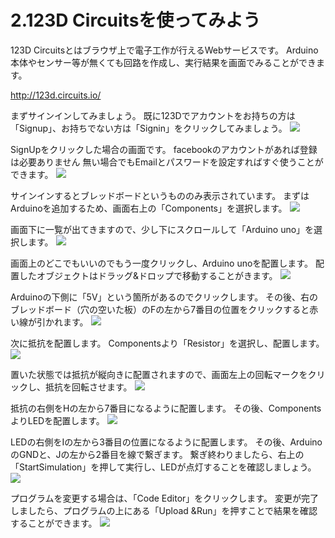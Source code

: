 # 2.123D Circuitsを使ってみよう

123D Circuitsとはブラウザ上で電子工作が行えるWebサービスです。
Arduino本体やセンサー等が無くても回路を作成し、実行結果を画面でみることができます。

http://123d.circuits.io/

まずサインインしてみましょう。
既に123Dでアカウントをお持ちの方は「Signup」、お持ちでない方は「Signin」をクリックしてみましょう。
![](circuits0.jpg)


SignUpをクリックした場合の画面です。
facebookのアカウントがあれば登録は必要ありません
無い場合でもEmailとパスワードを設定すればすぐ使うことができます。
![](circuits01.jpg)


サインインするとブレッドボードというもののみ表示されています。
まずはArduinoを追加するため、画面右上の「Components」を選択します。
![](circuits02.jpg)


画面下に一覧が出てきますので、少し下にスクロールして「Arduino uno」を選択します。
![](circuits03.jpg)


画面上のどこでもいいのでもう一度クリックし、Arduino unoを配置します。
配置したオブジェクトはドラッグ&ドロップで移動することがきます。
![](circuits04.jpg)

Arduinoの下側に「5V」という箇所があるのでクリックします。
その後、右のブレッドボード（穴の空いた板）のFの左から7番目の位置をクリックすると赤い線が引かれます。
![](circuits05.jpg)

次に抵抗を配置します。
Componentsより「Resistor」を選択し、配置します。
![](circuits06.jpg)

置いた状態では抵抗が縦向きに配置されますので、画面左上の回転マークをクリックし、抵抗を回転させます。
![](circuits07.jpg)

抵抗の右側をHの左から7番目になるように配置します。
その後、ComponentsよりLEDを配置します。
![](circuits08.jpg)

LEDの右側をIの左から3番目の位置になるように配置します。
その後、ArduinoのGNDと、Jの左から2番目を線で繋ぎます。
繋ぎ終わりましたら、右上の「StartSimulation」を押して実行し、LEDが点灯することを確認しましょう。
![](circuits09.jpg)

プログラムを変更する場合は、「Code Editor」をクリックします。
変更が完了しましたら、プログラムの上にある「Upload &Run」を押すことで結果を確認することができます。
![](circuits10.jpg)